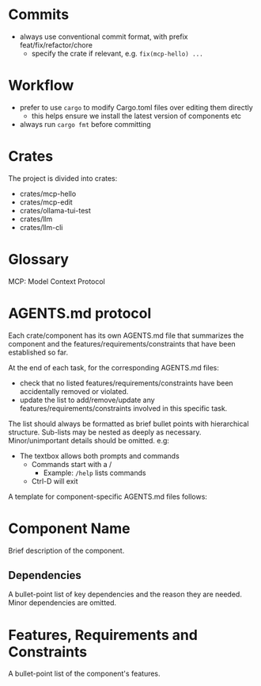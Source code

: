 # Commits
* always use conventional commit format, with prefix feat/fix/refactor/chore
  * specify the crate if relevant, e.g. `fix(mcp-hello) ...`

# Workflow
* prefer to use `cargo` to modify Cargo.toml files over editing them directly
  * this helps ensure we install the latest version of components etc
* always run `cargo fmt` before committing

# Crates
The project is divided into crates:
* crates/mcp-hello
* crates/mcp-edit
* crates/ollama-tui-test
* crates/llm
* crates/llm-cli

# Glossary
MCP: Model Context Protocol

# AGENTS.md protocol
Each crate/component has its own AGENTS.md file that summarizes the component and the features/requirements/constraints that have been established so far.

At the end of each task, for the corresponding AGENTS.md files:
* check that no listed features/requirements/constraints have been accidentally removed or violated.
* update the list to add/remove/update any features/requirements/constraints involved in this specific task.

The list should always be formatted as brief bullet points with hierarchical structure. Sub-lists may be nested as deeply as necessary. Minor/unimportant details should be omitted. e.g:
* The textbox allows both prompts and commands
  * Commands start with a /
    * Example: `/help` lists commands
  * Ctrl-D will exit

A template for component-specific AGENTS.md files follows:

# Component Name
Brief description of the component.

## Dependencies
A bullet-point list of key dependencies and the reason they are needed. Minor dependencies are omitted.

# Features, Requirements and Constraints
A bullet-point list of the component's features.
